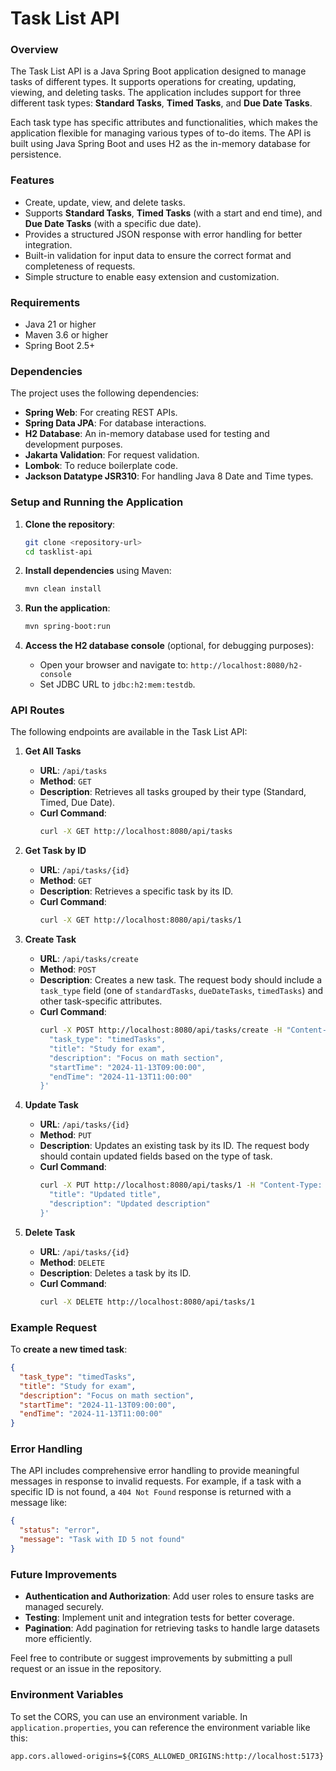 # Task List API

### Overview

The Task List API is a Java Spring Boot application designed to manage tasks of different types. It supports operations for creating, updating, viewing, and deleting tasks. The application includes support for three different task types: **Standard Tasks**, **Timed Tasks**, and **Due Date Tasks**.

Each task type has specific attributes and functionalities, which makes the application flexible for managing various types of to-do items. The API is built using Java Spring Boot and uses H2 as the in-memory database for persistence.

### Features

- Create, update, view, and delete tasks.
- Supports **Standard Tasks**, **Timed Tasks** (with a start and end time), and **Due Date Tasks** (with a specific due date).
- Provides a structured JSON response with error handling for better integration.
- Built-in validation for input data to ensure the correct format and completeness of requests.
- Simple structure to enable easy extension and customization.

### Requirements

- Java 21 or higher
- Maven 3.6 or higher
- Spring Boot 2.5+

### Dependencies

The project uses the following dependencies:
- **Spring Web**: For creating REST APIs.
- **Spring Data JPA**: For database interactions.
- **H2 Database**: An in-memory database used for testing and development purposes.
- **Jakarta Validation**: For request validation.
- **Lombok**: To reduce boilerplate code.
- **Jackson Datatype JSR310**: For handling Java 8 Date and Time types.

### Setup and Running the Application

1. **Clone the repository**:
   ```bash
   git clone <repository-url>
   cd tasklist-api
   ```

2. **Install dependencies** using Maven:
   ```bash
   mvn clean install
   ```

3. **Run the application**:
   ```bash
   mvn spring-boot:run
   ```

4. **Access the H2 database console** (optional, for debugging purposes):
    - Open your browser and navigate to: `http://localhost:8080/h2-console`
    - Set JDBC URL to `jdbc:h2:mem:testdb`.

### API Routes

The following endpoints are available in the Task List API:

1. **Get All Tasks**
    - **URL**: `/api/tasks`
    - **Method**: `GET`
    - **Description**: Retrieves all tasks grouped by their type (Standard, Timed, Due Date).
    - **Curl Command**:
      ```bash
      curl -X GET http://localhost:8080/api/tasks
      ```

2. **Get Task by ID**
    - **URL**: `/api/tasks/{id}`
    - **Method**: `GET`
    - **Description**: Retrieves a specific task by its ID.
    - **Curl Command**:
      ```bash
      curl -X GET http://localhost:8080/api/tasks/1
      ```

3. **Create Task**
    - **URL**: `/api/tasks/create`
    - **Method**: `POST`
    - **Description**: Creates a new task. The request body should include a `task_type` field (one of `standardTasks`, `dueDateTasks`, `timedTasks`) and other task-specific attributes.
    - **Curl Command**:
      ```bash
      curl -X POST http://localhost:8080/api/tasks/create -H "Content-Type: application/json" -d '{
        "task_type": "timedTasks",
        "title": "Study for exam",
        "description": "Focus on math section",
        "startTime": "2024-11-13T09:00:00",
        "endTime": "2024-11-13T11:00:00"
      }'
      ```

4. **Update Task**
    - **URL**: `/api/tasks/{id}`
    - **Method**: `PUT`
    - **Description**: Updates an existing task by its ID. The request body should contain updated fields based on the type of task.
    - **Curl Command**:
      ```bash
      curl -X PUT http://localhost:8080/api/tasks/1 -H "Content-Type: application/json" -d '{
        "title": "Updated title",
        "description": "Updated description"
      }'
      ```

5. **Delete Task**
    - **URL**: `/api/tasks/{id}`
    - **Method**: `DELETE`
    - **Description**: Deletes a task by its ID.
    - **Curl Command**:
      ```bash
      curl -X DELETE http://localhost:8080/api/tasks/1
      ```

### Example Request

To **create a new timed task**:

```json
{
  "task_type": "timedTasks",
  "title": "Study for exam",
  "description": "Focus on math section",
  "startTime": "2024-11-13T09:00:00",
  "endTime": "2024-11-13T11:00:00"
}
```

### Error Handling

The API includes comprehensive error handling to provide meaningful messages in response to invalid requests. For example, if a task with a specific ID is not found, a `404 Not Found` response is returned with a message like:

```json
{
  "status": "error",
  "message": "Task with ID 5 not found"
}
```

### Future Improvements

- **Authentication and Authorization**: Add user roles to ensure tasks are managed securely.
- **Testing**: Implement unit and integration tests for better coverage.
- **Pagination**: Add pagination for retrieving tasks to handle large datasets more efficiently.

Feel free to contribute or suggest improvements by submitting a pull request or an issue in the repository.

### Environment Variables

To set the CORS, you can use an environment variable. In `application.properties`, you can reference the environment variable like this:

```properties
app.cors.allowed-origins=${CORS_ALLOWED_ORIGINS:http://localhost:5173}
```


